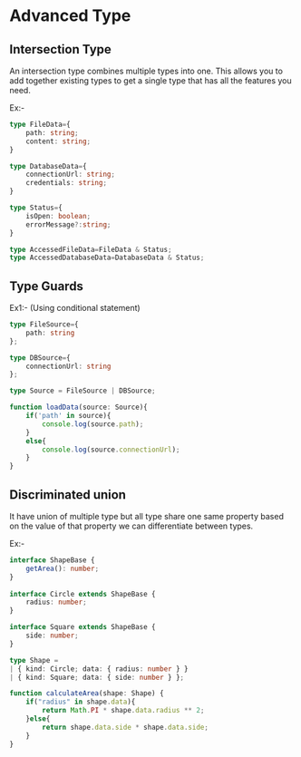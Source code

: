 # Advanced Type

## Intersection Type
An intersection type combines multiple types into one. This allows you to add together existing types to get a single type that has all the features you need.

Ex:-
```ts
type FileData={
    path: string;
    content: string;
}

type DatabaseData={
    connectionUrl: string;
    credentials: string;
}

type Status={
    isOpen: boolean;
    errorMessage?:string;
}

type AccessedFileData=FileData & Status;
type AccessedDatabaseData=DatabaseData & Status;
```

## Type Guards

Ex1:- (Using conditional statement)
```ts
type FileSource={
    path: string
};

type DBSource={
    connectionUrl: string
};

type Source = FileSource | DBSource;

function loadData(source: Source){
    if('path' in source){
        console.log(source.path);
    }
    else{
        console.log(source.connectionUrl);
    }
}
```

## Discriminated union
It have union of multiple type but all type share one same property based on the value of that property we can differentiate between types.

Ex:-
```ts
interface ShapeBase {
    getArea(): number;
}
   
interface Circle extends ShapeBase {
    radius: number;
}

interface Square extends ShapeBase {
    side: number;
}

type Shape =
| { kind: Circle; data: { radius: number } }
| { kind: Square; data: { side: number } };

function calculateArea(shape: Shape) {
    if("radius" in shape.data){
        return Math.PI * shape.data.radius ** 2;
    }else{
        return shape.data.side * shape.data.side;
    }
}
```
